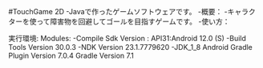#TouchGame 2D
-Javaで作ったゲームソフトウェアです。
-概要：
-キャラクターを使って障害物を回避してゴールを目指すゲームです。
-使い方：


実行環境:
Modules:
-Compile Sdk Version : API31:Android 12.0 (S)
-Build Tools Version 30.0.3
-NDK Version 23.1.7779620
-JDK_1_8
Android Gradle Plugin Version 7.0.4
Gradle Version 7.1
